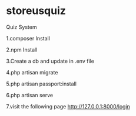 # storeusquiz
Quiz System

1.composer Install

2.npm Install

3.Create a db and update in .env file

4.php artisan migrate

5.php artisan passport:install

6.php artisan serve

7.visit the following page http://127.0.0.1:8000/login
